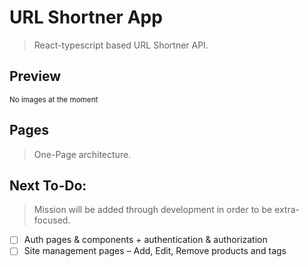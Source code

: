 # URL Shortner App

> React-typescript based URL Shortner API.

## Preview

<sub>No images at the moment</sub>

## Pages

> One-Page architecture.

## Next To-Do:

> Mission will be added through development in order to be extra-focused.

-   [ ] Auth pages & components + authentication & authorization
-   [ ] Site management pages – Add, Edit, Remove products and tags
